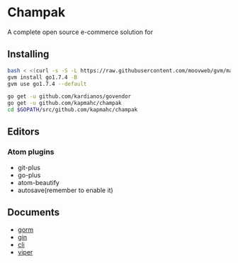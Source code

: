 # Champak
A complete open source e-commerce solution for

## Installing
```bash
bash < <(curl -s -S -L https://raw.githubusercontent.com/moovweb/gvm/master/binscripts/gvm-installer)
gvm install go1.7.4 -B
gvm use go1.7.4 --default

go get -u github.com/kardianos/govendor
go get -u github.com/kapmahc/champak
cd $GOPATH/src/github.com/kapmahc/champak
```

## Editors
### Atom plugins
* git-plus
* go-plus
* atom-beautify
* autosave(remember to enable it)

## Documents
* [gorm](http://jinzhu.me/gorm/)
* [gin](https://github.com/gin-gonic/gin/)
* [cli](https://github.com/urfave/cli)
* [viper](https://github.com/spf13/viper)
